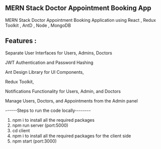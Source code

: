 ## MERN Stack Doctor Appointment Booking App

MERN Stack Doctor Appointment Booking Application using React , Redux Toolkit , AntD , Node , MongoDB 

## Features :

Separate User Interfaces for Users, Admins, Doctors

JWT Authentication and Password Hashing

Ant Design Library for UI Components,

Redux Toolkit,

Notifications Functionality for Users, Admin, and Doctors

Manage Users, Doctors, and Appointments from the Admin panel

------Steps to run the code locally--------

1) npm i to install all the required packages
2) npm run server (port:5000)
3) cd client
4) npm i to install all the required packages for the client side
5) npm start (port:3000)

